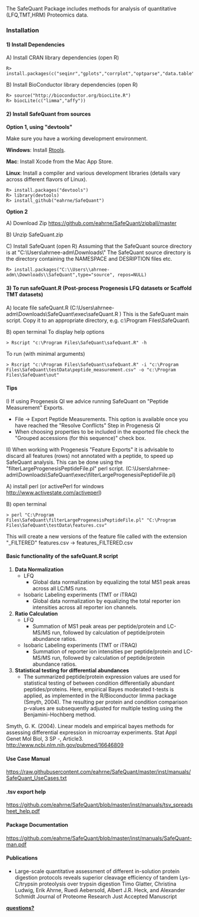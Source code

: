 The SafeQuant Package includes methods for analysis of quantitative (LFQ,TMT,HRM) Proteomics data.

### Installation

#### 1) Install Dependencies

A) Install CRAN library dependencies (open R)

	R> install.packages(c("seqinr","gplots","corrplot","optparse","data.table","epiR"))

B) Install BioConductor library dependencies (open R)

	R> source("http://bioconductor.org/biocLite.R")
	R> biocLite(c("limma","affy"))

#### 2) Install SafeQuant from sources

**Option 1, using "devtools"**

Make sure you have a working development environment.

**Windows**: Install [Rtools](https://cran.r-project.org/bin/windows/Rtools/).

**Mac**: Install Xcode from the Mac App Store.

**Linux**: Install a compiler and various development libraries (details vary across different flavors of Linux).

    R> install.packages("devtools")
    R> library(devtools)
    R> install_github("eahrne/SafeQuant")
    
**Option 2**

A) Download Zip
https://github.com/eahrne/SafeQuant/zipball/master

B) Unzip SafeQuant.zip
		
C) Install SafeQuant (open R)
Assuming that the SafeQuant source directory is at "C:\\Users\\ahrnee-adm\\Downloads\\"
The SafeQuant source directory is the directory containing the NAMESPACE and DESRIPTION files etc.

	R> install.packages("C:\\Users\\ahrnee-adm\\Downloads\\SafeQuant",type="source", repos=NULL)

#### 3) To run safeQuant.R (Post-process Progenesis LFQ datasets or Scaffold TMT datasets)

A) locate file safeQuant.R (C:\Users\ahrnee-adm\Downloads\SafeQuant\exec\safeQuant.R ) 
This is the SafeQuant main script. Copy it to an appropriate directory, e.g. c:\Program Files\SafeQuant\
	
B) open terminal
To display help options

	> Rscript "c:\Program Files\SafeQuant\safeQuant.R" -h
To run (with minimal arguments)

	> Rscript "c:\Program Files\SafeQuant\safeQuant.R" -i "c:\Program Files\SafeQuant\testData\peptide_measurement.csv" -o "c:\Program Files\SafeQuant\out"

#### Tips

I) If using Progenesis QI we advice running SafeQuant on "Peptide Measurement" Exports. 
- File -> Export Peptide Measurements.  This option is available once you have reached the "Resolve Conflicts" Step in Progenesis QI
- When choosing properties to be included in the exported file check the "Grouped accessions (for this sequence)" check box.

II) When working with Progenesis "Feature Exports" it is advisable to discard all features (rows) not annotated with a peptide, to speed up SafeQuant analysis.
This can be done using the "filterLargeProgenesisPeptideFile.pl" perl script. (C:\Users\ahrnee-adm\Downloads\SafeQuant\exec\filterLargeProgenesisPeptideFile.pl) 

A) install perl (or activePerl for windows http://www.activestate.com/activeperl)
	
B) open terminal

	> perl "C:\Program Files\SafeQuant\filterLargeProgenesisPeptideFile.pl" "C:\Program Files\SafeQuant\testData\features.csv"
This will create a new versions of the feature file called with the extension "_FILTERED" features.csv -> features_FILTERED.csv

#### Basic functionality of the safeQuant.R script

1. **Data Normalization**
	* LFQ
		* Global data normalization by equalizing the total MS1 peak areas  across all LC/MS runs.
	* Isobaric Labeling experiments (TMT or iTRAQ)
		* Global data normalization by equalizing the total reporter ion intensities across all reporter ion channels.
2. **Ratio Calculation**
	* LFQ
		* Summation of MS1 peak areas per peptide/protein and LC-MS/MS run, followed by calculation of peptide/protein abundance ratios. 
	* Isobaric Labeling experiments (TMT or iTRAQ)
		* Summation of reporter ion intensities per peptide/protein and LC-MS/MS run, followed by calculation of peptide/protein abundance ratios. 
3. **Statistical testing for differential abundances**
	* The summarized peptide/protein expression values are used for statistical testing of between condition differentially abundant peptides/proteins. Here, empirical Bayes moderated t-tests is applied, as implemented in the R/Bioconductor limma package (Smyth, 2004). The resulting per protein and condition comparison p-values are subsequently adjusted for multiple testing using the Benjamini-Hochberg method.

Smyth, G. K. (2004). Linear models and empirical bayes methods for assessing differential expression in microarray experiments. Stat Appl Genet Mol Biol, 3 SP -, Article3. http://www.ncbi.nlm.nih.gov/pubmed/16646809

#### Use Case Manual

https://raw.githubusercontent.com/eahrne/SafeQuant/master/inst/manuals/SafeQuant_UseCases.txt

#### .tsv export help

https://github.com/eahrne/SafeQuant/blob/master/inst/manuals/tsv_spreadsheet_help.pdf

#### Package Documentation

https://github.com/eahrne/SafeQuant/blob/master/inst/manuals/SafeQuant-man.pdf

#### Publications

* Large-scale quantitative assessment of different in-solution protein digestion protocols reveals superior cleavage efficiency of tandem Lys-C/trypsin proteolysis over trypsin digestion
Timo Glatter, Christina Ludwig, Erik Ahrne, Ruedi Aebersold, Albert J.R. Heck, and Alexander Schmidt
Journal of Proteome Research Just Accepted Manuscript

**[questions?](mailto:erik.ahrne@unibas.ch)**